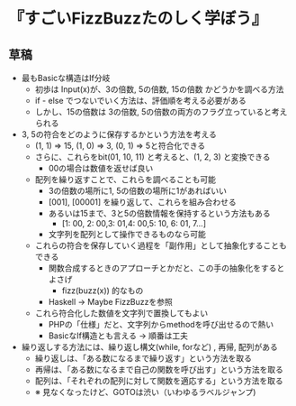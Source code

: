 『すごいFizzBuzzたのしく学ぼう』
==========================================

草稿
----

* 最もBasicな構造はIf分岐
    * 初歩は Input(x)が、3の倍数, 5の倍数, 15の倍数 かどうかを調べる方法
    * if - else でつないでいく方法は、評価順を考える必要がある
    * しかし、15の倍数は 3の倍数, 5の倍数の両方のフラグ立っていると考えられる
* 3, 5の符合をどのように保存するかという方法を考える
    * (1, 1) => 15, (1, 0) => 3, (0, 1) => 5と符合化できる
    * さらに、これらをbit(01, 10, 11) と考えると、(1, 2, 3) と変換できる
        * 00の場合は数値を返せば良い
    * 配列を繰り返すことで、これらを調べることも可能
        * 3の倍数の場所に1, 5の倍数の場所に1があればいい
        * [001], [00001] を繰り返して、これらを組み合わせる
        * あるいは15まで、3と5の倍数情報を保持するという方法もある
            * [1: 00, 2: 00,3: 01,4: 00,5: 10, 6: 01, 7...]
        * 文字列を配列として操作できるものなら可能
    * これらの符合を保存していく過程を「副作用」として抽象化することもできる
        * 関数合成するときのアプローチとかだと、この手の抽象化をするとよさげ
          * fizz(buzz(x)) 的なもの
        * Haskell -> Maybe FizzBuzzを参照
    * これら符合化した数値を文字列で置換してもよい
        * PHPの「仕様」だと、文字列からmethodを呼び出せるので熱い
        * BasicなIf構造とも言える -> 順番は工夫
* 繰り返しする方法には、繰り返し構文(while, forなど) , 再帰, 配列がある
    * 繰り返しは、「ある数になるまで繰り返す」という方法を取る
    * 再帰は、「ある数になるまで自己の関数を呼び出す」という方法を取る
    * 配列は、「それぞれの配列に対して関数を適応する」という方法を取る
    * ※ 見なくなったけど、GOTOは渋い（いわゆるラベルジャンプ)

